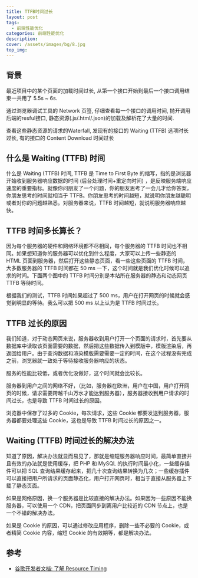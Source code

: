 ```yaml
---
title: TTFB时间过长
layout: post
tags: 
  - 前端性能优化
categories: 前端性能优化
description: 
cover: /assets/images/bg/8.jpg
top_img: 
---
```


## 背景

最近项目中的某个页面的加载时间过长, 从第一个接口开始到最后一个接口调用结束一共用了 5.5s ~ 6s.

通过浏览器调试工具的 Network 页签, 仔细查看每一个接口的调用时间, 抛开调用后端的resful接口, 静态资源(.js/.html/.json)的加载及解析花了大量的时间.

查看这些静态资源的请求的Waterfall, 发现有的接口的 Waiting (TTFB) 选项时长过长, 有的接口的 Content Download 时间过长

## 什么是 Waiting (TTFB) 时间

什么是 Waiting (TTFB) 时间, TTFB 是 Time to First Byte 的缩写，指的是浏览器开始收到服务器响应数据的时间 (后台处理时间+重定向时间) ，是反映服务端响应速度的重要指标。就像你问朋友了一个问题，你的朋友思考了一会儿才给你答案，你朋友思考的时间就相当于 TTFB。你朋友思考的时间越短，就说明你朋友越聪明或者对你的问题越熟悉。对服务器来说，TTFB 时间越短，就说明服务器响应越快。

## TTFB 时间多长算长？

因为每个服务器的硬件和网络环境都不尽相同，每个服务器的 TTFB 时间也不相同。如果想知道你的服务器可以优化到什么程度，大家可以上传一些静态的 HTML 页面到服务器，然后打开这些静态页面，看一些这些页面的 TTFB 时间，大多数服务器的 TTFB 时间都在 50 ms 一下，这个时间就是我们优化时候可以追求的时间。下面两个图中的 TTFB 时间分别是本站所在服务器的静态和动态网页 TTFB 等待时间。

根据我们的测试，TTFB 时间如果超过了 500 ms，用户在打开网页的时候就会感觉到明显的等待。我么可以把 500 ms 以上认为是 TTFB 时间过长。

## TTFB 过长的原因

我们知道，对于动态网页来说，服务器收到用户打开一个页面的请求时，首先要从数据库中读取该页面需要的数据，然后把这些数据传入到模版中，模版渲染后，再返回给用户。由于查询数据和渲染模版需要需要一定的时间，在这个过程没有完成之前，浏览器就一致处于等待接收服务器响应的状态。

服务的性能比较低，或者优化没做好，这个时间就会比较长。

服务器到用户之间的网络不好，（比如，服务器在欧洲，用户在中国，用户打开网页的时候，请求需要跨越千山万水才能达到服务器），服务器接收到用户请求的时间过长，也是导致 TTFB 时间过长的原因。

浏览器中保存了过多的 Cookie，每次请求，这些 Cookie 都要发送到服务器，服务器都要处理这些 Cookie，这也是导致 TTFB 时间过长的原因之一。

## Waiting (TTFB) 时间过长的解决办法

知道了原因，解决办法就显而易见了，那就是缩短服务器响应时间，最简单直接并且有效的办法就是使用缓存，把 PHP 和 MySQL 的执行时间最小化，一些缓存插件可以把 SQL 查询结果缓存起来，把几十次查询结果转换为几次；一些缓存插件可以直接把用户所请求的页面静态化，用户打开网页时，相当于直接从服务器上下载了静态页面。

如果是网络原因，换一个服务器是比较直接的解决办法。如果因为一些原因不能换服务器，可以使用一个 CDN，把页面同步到离用户比较近的 CDN 节点上，也是一个不错的解决办法。

如果是 Cookie 的原因，可以通过修改应用程序，删除一些不必要的 Cookie，或者精简 Cookie 内容，缩短 Cookie 的有效期等，都是解决办法。

## 参考

- [谷歌开发者文档: 了解 Resource Timing](https://developers.google.com/web/tools/chrome-devtools/network-performance/understanding-resource-timing)
